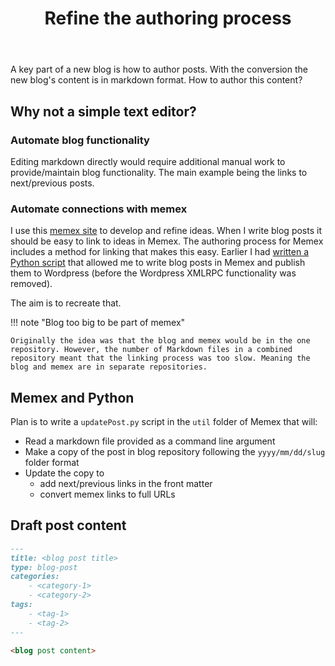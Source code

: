 ﻿---
backlinks:
- title: Convert Wordpress into Memex
  url: /memex/colophon/convert-wordpress-into-memex.html
tags:
- colophon
- authoring
title: Refine the authoring process
type: note
---
A key part of a new blog is how to author posts. With the conversion the new blog's content is in markdown format. How to author this content?

## Why not a simple text editor?

### Automate blog functionality 

Editing markdown directly would require additional manual work to provide/maintain blog functionality. The main example being the links to next/previous posts.

### Automate connections with memex

I use this [memex site](https://djon.es/memex) to develop and refine ideas. When I write blog posts it should be easy to link to ideas in Memex. The authoring process for Memex includes a method for linking that makes this easy. Earlier I had [written a Python script](https://djon.es/blog/2020/07/07/getting-started-with-memex/#python-python-wordpress-xmlrpc) that allowed me to write blog posts in Memex and publish them to Wordpress (before the Wordpress XMLRPC functionality was removed).

The aim is to recreate that.

!!! note "Blog too big to be part of memex"

    Originally the idea was that the blog and memex would be in the one repository. However, the number of Markdown files in a combined repository meant that the linking process was too slow. Meaning the blog and memex are in separate repositories.

## Memex and Python

Plan is to write a `updatePost.py` script in the `util` folder of Memex that will:

- Read a markdown file provided as a command line argument
- Make a copy of the post in blog repository following the `yyyy/mm/dd/slug` folder format
- Update the copy to
    - add next/previous links in the front matter
    - convert memex links to full URLs

## Draft post content

```markdown
---
title: <blog post title>
type: blog-post
categories:
    - <category-1>
    - <category-2>
tags:
    - <tag-1>
    - <tag-2>
---

<blog post content>

```